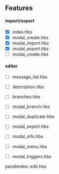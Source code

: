 ## Features

#### import/export

- [x] index.hbs
- [x] modal_create.hbs
- [x] modal_import.hbs
- [x] modal_export.hbs
- [ ] modal_create.hbs

#### editor

- [ ] message_list.hbs
- [ ] description.hbs
- [ ] branches.hbs
- [ ] modal_branch.hbs
- [ ] modal_duplicate.hbs
- [ ] modal_export.hbs
- [ ] modal_info.hbs
- [ ] modal_menu.hbs
- [ ] modal_triggers.hbs


pendientes: edit.hbs